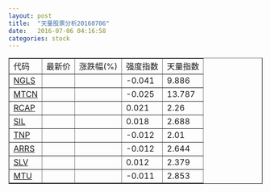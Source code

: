 ```yaml
---
layout: post
title:  "天量股票分析20160706"
date:   2016-07-06 04:16:58
categories: stock
---
```

<script type="text/javascript">
var stockList = []
stockList.push('gb_ngls');
stockList.push('gb_mtcn');
stockList.push('gb_rcap');
stockList.push('gb_sil');
stockList.push('gb_tnp');
stockList.push('gb_arrs');
stockList.push('gb_slv');
stockList.push('gb_mtu');
</script>

<table border="1">
 <tr>
  <td>代码</td>
  <td>最新价</td>
  <td>涨跌幅(%)</td>
 <td>强度指数</td>
 <td>天量指数</td>
</tr>
  <tr id="ngls"><td><a href="http://stock.finance.sina.com.cn/usstock/quotes/NGLS.html" target="_blank">NGLS</a></td><td></td><td></td><td>-0.041</td><td>9.886</td></tr>
  <tr id="mtcn"><td><a href="http://stock.finance.sina.com.cn/usstock/quotes/MTCN.html" target="_blank">MTCN</a></td><td></td><td></td><td>-0.025</td><td>13.787</td></tr>
  <tr id="rcap"><td><a href="http://stock.finance.sina.com.cn/usstock/quotes/RCAP.html" target="_blank">RCAP</a></td><td></td><td></td><td>0.021</td><td>2.26</td></tr>
  <tr id="sil"><td><a href="http://stock.finance.sina.com.cn/usstock/quotes/SIL.html" target="_blank">SIL</a></td><td></td><td></td><td>0.018</td><td>2.688</td></tr>
  <tr id="tnp"><td><a href="http://stock.finance.sina.com.cn/usstock/quotes/TNP.html" target="_blank">TNP</a></td><td></td><td></td><td>-0.012</td><td>2.01</td></tr>
  <tr id="arrs"><td><a href="http://stock.finance.sina.com.cn/usstock/quotes/ARRS.html" target="_blank">ARRS</a></td><td></td><td></td><td>-0.012</td><td>2.644</td></tr>
  <tr id="slv"><td><a href="http://stock.finance.sina.com.cn/usstock/quotes/SLV.html" target="_blank">SLV</a></td><td></td><td></td><td>0.012</td><td>2.379</td></tr>
  <tr id="mtu"><td><a href="http://stock.finance.sina.com.cn/usstock/quotes/MTU.html" target="_blank">MTU</a></td><td></td><td></td><td>-0.011</td><td>2.853</td></tr>
</table>
